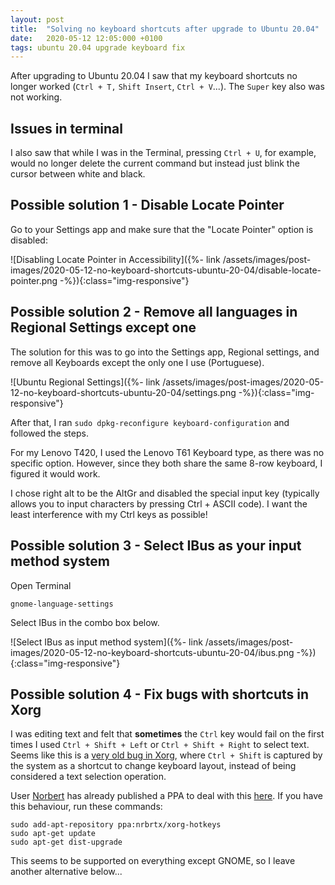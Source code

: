 ```yaml
---
layout: post
title:  "Solving no keyboard shortcuts after upgrade to Ubuntu 20.04"
date:   2020-05-12 12:05:000 +0100
tags: ubuntu 20.04 upgrade keyboard fix
---
```


After upgrading to Ubuntu 20.04 I saw that my keyboard shortcuts no longer worked (`Ctrl + T,` `Shift Insert`, `Ctrl + V`...). The `Super` key also was not working.

## Issues in terminal

I also saw that while I was in the Terminal, pressing `Ctrl + U`, for example, would no longer delete the current command but instead just blink the cursor between white and black.

## Possible solution 1 - Disable Locate Pointer

Go to your Settings app and make sure that the "Locate Pointer" option is disabled:

![Disabling Locate Pointer in Accessibility]({%- link /assets/images/post-images/2020-05-12-no-keyboard-shortcuts-ubuntu-20-04/disable-locate-pointer.png -%}){:class="img-responsive"}

## Possible solution 2 - Remove all languages in Regional Settings except one

The solution for this was to go into the Settings app, Regional settings, and remove all Keyboards except the only one I use (Portuguese).

![Ubuntu Regional Settings]({%- link /assets/images/post-images/2020-05-12-no-keyboard-shortcuts-ubuntu-20-04/settings.png -%}){:class="img-responsive"}

After that, I ran `sudo dpkg-reconfigure keyboard-configuration` and followed the steps.

For my Lenovo T420, I used the Lenovo T61 Keyboard type, as there was no specific option. However, since they both share the same 8-row keyboard, I figured it would work.

I chose right alt to be the AltGr and disabled the special input key (typically allows you to input characters by pressing Ctrl + ASCII code). I want the least interference with my Ctrl keys as possible!

## Possible solution 3 - Select IBus as your input method system

Open Terminal

```shell
gnome-language-settings
```

Select IBus in the combo box below.

![Select IBus as input method system]({%- link /assets/images/post-images/2020-05-12-no-keyboard-shortcuts-ubuntu-20-04/ibus.png -%}){:class="img-responsive"}

## Possible solution 4 - Fix bugs with shortcuts in Xorg

I was editing text and felt that __sometimes__ the `Ctrl` key would fail on the first times I used `Ctrl + Shift + Left` or `Ctrl + Shift + Right` to select text. Seems like this is a [very old bug in Xorg](https://bugs.launchpad.net/xorg-server/+bug/36812), where `Ctrl + Shift` is captured by the system as a shortcut to change keyboard layout, instead of being considered a text selection operation.

User [Norbert](https://launchpad.net/~nrbrtx) has already published a PPA to deal with this [here](https://launchpad.net/~nrbrtx/+archive/ubuntu/xorg-hotkeys). If you have this behaviour, run these commands:

```shell
sudo add-apt-repository ppa:nrbrtx/xorg-hotkeys
sudo apt-get update
sudo apt-get dist-upgrade
```

This seems to be supported on everything except GNOME, so I leave another alternative below...

